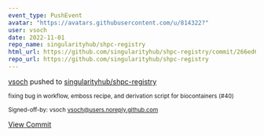 ```yaml
---
event_type: PushEvent
avatar: "https://avatars.githubusercontent.com/u/814322?"
user: vsoch
date: 2022-11-01
repo_name: singularityhub/shpc-registry
html_url: https://github.com/singularityhub/shpc-registry/commit/266ed6c1851b5bc7e1f800267749782b4a7cdb9b
repo_url: https://github.com/singularityhub/shpc-registry
---
```


<a href='https://github.com/vsoch' target='_blank'>vsoch</a> pushed to <a href='https://github.com/singularityhub/shpc-registry' target='_blank'>singularityhub/shpc-registry</a>

<small>fixing bug in workflow, emboss recipe, and derivation script for biocontainers (#40)

Signed-off-by: vsoch <vsoch@users.noreply.github.com></small>

<a href='https://github.com/singularityhub/shpc-registry/commit/266ed6c1851b5bc7e1f800267749782b4a7cdb9b' target='_blank'>View Commit</a>